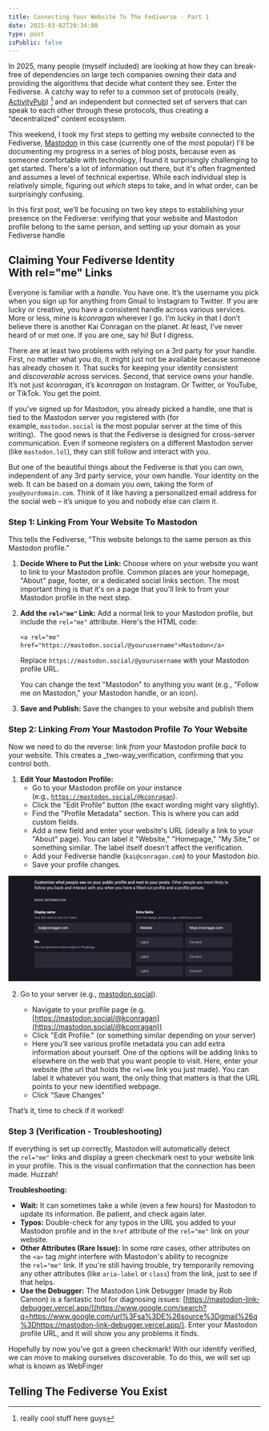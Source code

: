 ```yaml
---
title: Connecting Your Website To The Fediverse - Part 1
date: 2025-03-02T20:34:00
type: post
isPublic: false
---
```

In 2025, many people (myself included) are looking at how they can break-free of dependencies on large tech companies owning their data and providing the algorithms that decide what content they see. Enter the Fediverse. A catchy way to refer to a common set of protocols (really, [ActivityPub](https://activitypub.rocks)) [^1] and an independent but connected set of servers that can speak to each other through these protocols, thus creating a “decentralized” content ecosystem.

This weekend, I took my first steps to getting my website connected to the Fediverse, [Mastodon](https://joinmastodon.org) in this case (currently one of the most popular) I'll be documenting my progress in a series of blog posts, because even as someone comfortable with technology, I found it surprisingly challenging to get started. There's a lot of information out there, but it's often fragmented and assumes a level of technical expertise. While each individual step is relatively simple, figuring out _which_ steps to take, and in what order, can be surprisingly confusing.

In this first post, we’ll be focusing on two key steps to establishing your presence on the Fediverse: verifying that your website and Mastodon profile belong to the same person, and setting up your domain as your Fediverse handle

## Claiming Your Fediverse Identity With rel="me" Links

Everyone is familiar with a *handle*. You have one. It’s the username you pick when you sign up for anything from Gmail to Instagram to Twitter. If you are lucky or creative, you have a consistent handle across various services. More or less, mine is *kconragan* wherever I go. I’m lucky in that I don’t believe there is another Kai Conragan on the planet. At least, I’ve never heard of or met one. If you are one, say hi! But I digress.

There are at least two problems with relying on a 3rd party for your handle. First, no matter what you do, it might just not be available because someone has already chosen it. That sucks for keeping your identity consistent and _discoverable_ across services. Second, that service owns your handle. It’s not just *kconragan*, it’s *kconragan* on Instagram. Or Twitter, or YouTube, or TikTok. You get the point.

If you’ve signed up for Mastodon, you already picked a handle, one that is tied to the Mastodon server you registered with (for example, `mastodon.social` is the most popular server at the time of this writing).  The good news is that the Fediverse is designed for cross-server communication. Even if someone registers on a different Mastodon server (like `mastodon.lol`), they can still follow and interact with you.

But one of the beautiful things about the Fediverse is that you can own, independent of any 3rd party service, your own handle. Your identity on the web. It can be based on a domain you own, taking the form of `you@yourdomain.com`. Think of it like having a personalized email address for the social web – it’s unique to you and nobody else can claim it.

### Step 1: Linking From Your Website To Mastodon

This tells the Fediverse, "This website belongs to the same person as this Mastodon profile."

1. **Decide Where to Put the Link:** Choose where on your website you want to link to your Mastodon profile. Common places are your homepage, "About" page, footer, or a dedicated social links section. The most important thing is that it's on a page that you'll link to from your Mastodon profile in the next step.
   
2. **Add the `rel="me"` Link:** Add a normal link to your Mastodon profile, but include the `rel="me"` attribute. Here's the HTML code:
    ```
    <a rel="me" href="https://mastodon.social/@yourusername">Mastodon</a>
    ```
    Replace `https://mastodon.social/@yourusername` with your Mastodon profile URL.
    
    You can change the text "Mastodon" to anything you want (e.g., "Follow me on Mastodon," your Mastodon handle, or an icon).
    
3. **Save and Publish:** Save the changes to your website and publish them

### Step 2: Linking _From_ Your Mastodon Profile _To_ Your Website

Now we need to do the reverse: link _from_ your Mastodon profile _back_ to your website. This creates a _two-way_verification, confirming that you control both.

1. **Edit Your Mastodon Profile:**
    - Go to your Mastodon profile on your instance (e.g., [`https://mastodon.social/@kconragan`](https://mastodon.social/@kconragan)).
    - Click the "Edit Profile" button (the exact wording might vary slightly).
    - Find the "Profile Metadata" section. This is where you can add custom fields.
    - Add a new field and enter your website's URL (ideally a link to your "About" page). You can label it "Website," "Homepage," "My Site," or something similar. The label itself doesn't affect the verification.
    - Add your Fediverse handle (`kai@conragan.com`) to your Mastodon _bio_.
    - Save your profile changes.

![screenshot](mastodon-screenshot.png)

2. Go to your server (e.g., [mastodon.social](https://mastodon.social)).

	- Navigate to your profile page (e.g. [https://mastodon.social/@kconragan](https://mastodon.social/@kconragan))
	-  Click "Edit Profile." (or something similar depending on your server)
	-  Here you’ll see various profile metadata you can add extra information about yourself. One of the options will be adding links to elsewhere on the web that you want people to visit. Here, enter your website (the url that holds the `rel=me` link you just made). You can label it whatever you want, the only thing that matters is that the URL points to your new identified webpage.
	-  Click “Save Changes”

That’s it, time to check if it worked!

### Step 3 (Verification - Troubleshooting)

If everything is set up correctly, Mastodon will automatically detect the `rel="me"` links and display a green checkmark next to your website link in your profile. This is the visual confirmation that the connection has been made. Huzzah!

**Troubleshooting:**

- **Wait:** It can sometimes take a while (even a few hours) for Mastodon to update its information. Be patient, and check again later.
- **Typos:** Double-check for any typos in the URL you added to your Mastodon profile and in the `href` attribute of the `rel="me"` link on your website.
- **Other Attributes (Rare Issue):** In some _rare_ cases, other attributes on the `<a>` tag _might_ interfere with Mastodon's ability to recognize the `rel="me"` link. If you're still having trouble, try temporarily removing any other attributes (like `aria-label` or `class`) from the link, just to see if that helps.
- **Use the Debugger:** The Mastodon Link Debugger (made by Rob Cannon) is a fantastic tool for diagnosing issues: [https://mastodon-link-debugger.vercel.app/](https://www.google.com/search?q=https://www.google.com/url%3Fsa%3DE%26source%3Dgmail%26q%3Dhttps://mastodon-link-debugger.vercel.app/). Enter your Mastodon profile URL, and it will show you any problems it finds.

Hopefully by now you’ve got a green checkmark! With our identify verified, we can move to making ourselves discoverable. To do this, we will set up what is known as WebFinger

## Telling The Fediverse You Exist

[^1]: really cool stuff here guys
